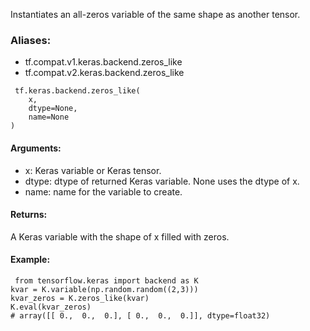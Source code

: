 Instantiates an all-zeros variable of the same shape as another tensor.
### Aliases:
- tf.compat.v1.keras.backend.zeros_like
- tf.compat.v2.keras.backend.zeros_like

```
 tf.keras.backend.zeros_like(
    x,
    dtype=None,
    name=None
)
```
#### Arguments:
- x: Keras variable or Keras tensor.
- dtype: dtype of returned Keras variable. None uses the dtype of x.
- name: name for the variable to create.
#### Returns:
A Keras variable with the shape of x filled with zeros.
#### Example:

```
 from tensorflow.keras import backend as K
kvar = K.variable(np.random.random((2,3)))
kvar_zeros = K.zeros_like(kvar)
K.eval(kvar_zeros)
# array([[ 0.,  0.,  0.], [ 0.,  0.,  0.]], dtype=float32)
```
